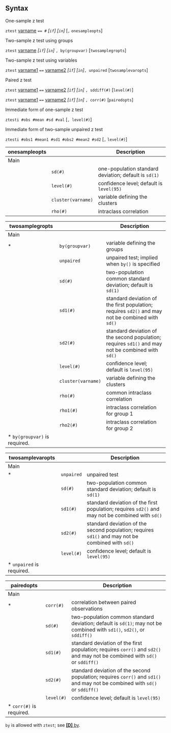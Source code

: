 ## Syntax

One-sample z test

`ztest`
[varname](http://www.stata.com/help.cgi?varname)
`== #` _\[`if`\] \[`in`\]_ \[`,`
`onesampleopts`\]

Two-sample z test using groups

`ztest`
[varname](http://www.stata.com/help.cgi?varname)
_\[`if`\] \[`in`\]_ `, by(groupvar)`
\[`twosamplegropts`\]

Two-sample z test using variables

`ztest`
[varname1](http://www.stata.com/help.cgi?varname)
`==`
[varname2](http://www.stata.com/help.cgi?varname)
_\[`if`\] \[`in`\]_`, unpaired`
\[`twosamplevaropts`\]

Paired z test

`ztest`
[varname1](http://www.stata.com/help.cgi?varname)
`==`
[varname2](http://www.stata.com/help.cgi?varname)
_\[`if`\] \[`in`\]_ `, sddiff(#)`
\[`level(#)`\]

`ztest`
[varname1](http://www.stata.com/help.cgi?varname)
`==`
[varname2](http://www.stata.com/help.cgi?varname)
_\[`if`\] \[`in`\]_ `, corr(#)`
\[`pairedopts`\]

Immediate form of one-sample z test

`ztesti #obs #mean #sd #val` \[`, level(#)`\]

Immediate form of two-sample unpaired z test

`ztesti #obs1 #mean1 #sd1 #obs2 #mean2 #sd2` \[`,`
`level(#)`\]

| onesampleopts |                    | Description                                           |
|---------------|--------------------|-------------------------------------------------------|
| Main          |                    |                                                       |
|               | `sd(#)`            | one-population standard deviation; default is `sd(1)` |
|               | `level(#)`         | confidence level; default is `level(95)`              |
|               | `cluster(varname)` | variable defining the clusters                        |
|               | `rho(#)`           | intraclass correlation                                |

| twosamplegropts                |                    | Description                                                                                       |
|--------------------------------|--------------------|---------------------------------------------------------------------------------------------------|
| Main                           |                    |                                                                                                   |
| \*                             | `by(groupvar)`     | variable defining the groups                                                                      |
|                                | `unpaired`         | unpaired test; implied when `by()` is specified                                                   |
|                                | `sd(#)`            | two-population common standard deviation; default is `sd(1)`                                      |
|                                | `sd1(#)`           | standard deviation of the first population; requires `sd2()` and may not be combined with `sd()`  |
|                                | `sd2(#)`           | standard deviation of the second population; requires `sd1()` and may not be combined with `sd()` |
|                                | `level(#)`         | confidence level; default is `level(95)`                                                          |
|                                | `cluster(varname)` | variable defining the clusters                                                                    |
|                                | `rho(#)`           | common intraclass correlation                                                                     |
|                                | `rho1(#)`          | intraclass correlation for group 1                                                                |
|                                | `rho2(#)`          | intraclass correlation for group 2                                                                |
| \* `by(groupvar)` is required. |                    |                                                                                                   |

| twosamplevaropts           |            | Description                                                                                       |
|----------------------------|------------|---------------------------------------------------------------------------------------------------|
| Main                       |            |                                                                                                   |
| \*                         | `unpaired` | unpaired test                                                                                     |
|                            | `sd(#)`    | two-population common standard deviation; default is `sd(1)`                                      |
|                            | `sd1(#)`   | standard deviation of the first population; requires `sd2()` and may not be combined with `sd()`  |
|                            | `sd2(#)`   | standard deviation of the second population; requires `sd1()` and may not be combined with `sd()` |
|                            | `level(#)` | confidence level; default is `level(95)`                                                          |
| \* `unpaired` is required. |            |                                                                                                   |

| pairedopts                |            | Description                                                                                                                  |
|---------------------------|------------|------------------------------------------------------------------------------------------------------------------------------|
| Main                      |            |                                                                                                                              |
| \*                        | `corr(#)`  | correlation between paired observations                                                                                      |
|                           | `sd(#)`    | two-population common standard deviation; default is `sd(1)`; may not be combined with `sd1()`, `sd2()`, or `sddiff()`       |
|                           | `sd1(#)`   | standard deviation of the first population; requires `corr()` and `sd2()` and may not be combined with `sd()` or `sddiff()`  |
|                           | `sd2(#)`   | standard deviation of the second population; requires `corr()` and `sd1()` and may not be combined with `sd()` or `sddiff()` |
|                           | `level(#)` | confidence level; default is `level(95)`                                                                                     |
| \* `corr(#)` is required. |            |                                                                                                                              |

`by` is allowed with `ztest`; see
[<strong>[D]</strong> by](http://www.stata.com/help.cgi?by).
